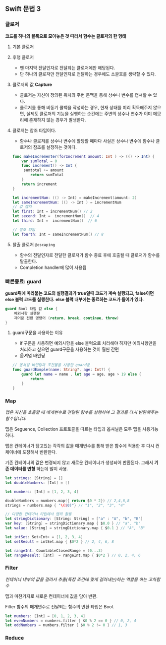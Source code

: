 ## Swift 문법 3

### 클로저

**코드를 하나의 블록으로 모아놓은 것 따라서 함수는 클로저의 한 형태**

1. 기본 클로저

2. 후행 클로저

   - 맨 마지막 전달인자로 전달되는 클로저에만 해당된다.
   - 단 하나의 클로저만 전달인자로 전달하는 경우에도 소괄호를 생략할 수 있다.

3. 클로저의 값 **Capture**

   - 클로저는 자신이 정의된 위치의 주변 문맥을 통해 상수나 변수를 캡쳐할 수 있다.
   - 클로저를 통해 비동기 콜백을 작성하는 경우, 현재 상태를 미리 획득해주지 않으면, 실제도 클로저의 기능을 실행하는 순간에는 주변의 상수나 변수가 이미 메모리에 존재하지 않는 경우가 발생한다.

4. 클로저는 참조 타입이다.

   - 함수나 클로저를 상수나 변수에 할당할 때마다 사실은 상수나 변수에 함수나 클로저의 참조를 설정하는 것이다. 

   ```swift
   func makeIncrementer(forIncrement amount: Int ) -> (() -> Int) {
       var sumTotal = 0
       func increment() -> Int {
   		sumtotal += amount
           return sumTotal
       }
       return increment
   }
   
   let incrementNum: (() -> Int) = makeIncrement(amount: 2)
   let sameIncrementNum: (() -> Int ) = incrementNum
   // 값 캡쳐
   let first: Int = incrementNum() // 2
   let second: Int =  incrementNum()  // 4
   let third: Int =  incrementNum()  // 6
   
   // 참조 타입
   let fourth: Int = sameIncrementNum() // 8
   ```

5. 탈출 클로저 `@escaping`
   - 함수의 전달인자로 전달한 클로저가 함수 종료 후에 호출될 때 클로저가 함수를 탈출한다.
   - Completion handler에 많이 사용됨

### 빠른종료: guard

**guard뒤에 따라붙는 코드의 실행결과가 true일때 코드가 계속 실행되고, false이면 else 블럭 코드를 실행한다.**
**else 블럭 내부에는 종료하는 코드가 들어가 있다.**

```swift
guard Bool 타입 값 else {
    예외사항 실행문
    제어문 전환 명령어 (return, break, continue, throw)
}
```

1. guard구문을 사용하는 이유

   - if 구문을 사용하면 예외사항을 else 블럭으로 처리해야 하지만 예외사항만을 처리하고 싶으면 guard구문을 사용하는 것이 훨씬 간편 
   - 옵셔널 바인딩

   ```swift
   // 옵셔널 바인딩과 조건물을 사용한 guard문 
   func guardExmple(name: String?, age: Int?) {
       guard let name = name , let age = age, age > 19 else {
           return
       }
   }
   ```

### Map 

*맵은 자신을 호출할 때 매개변수로 전달된 함수를 실행하여 그 결과를 다시 반환해주는 함수입니다.*

맵은 Seguence, Collection 프로토콜을 따르는 타입과 옵셔널은 모두 맵을 사용가능하다.

맵은 컨테이너가 담고있는 각각의 값을 매개변수를 통해 받은 함수에 적용한 후 다시 컨체이너에 포장해서 반환한다.

기존 컨테이너의 값은 변경되지 않고 새로운 컨테이너가 생성되어 반환된다. 그래서 **기존 데이터를 변형** 하는데 많이 사용.

```swift
let strings: [String] = []
let doubleNumbers: [Int] = []

let numbers: [Int] = [1, 2, 3, 4]

doubleNumbers = numbers.map({ return $0 * 2}) // 2,4,6,8
strings = numbers.map { "\($0)"} // "1", "2", "3", "4"

// 다양한 컨테이너 타입에서 맵의 활용
let stringDictionary: [String: String] = ["a" : "A", "b", "B"]
var key: [String] = stringDictionary.map { $0.0 } // "a", "b"
let value: [String] = stringDictionary.map { $0.1 } // "A", "B"

let intSet: Set<Int> = [1, 2, 3, 4]
let setResult = intSet.map { $0*2 } // 2, 4, 6, 8

let rangeInt: CountableClosedRange = (0...3)
let rangeResult: [Int]  = rangeInt.map { $0*2 } // 0, 2, 4, 6
```



### Filter

*컨테이너 내부의 값을 걸러서 추출(특정 조건에 맞게 걸러내는)하는 역할을 하는 고차함수*

맵과 마찬가지로 새로운 컨테이너에 값을 담아 반환.

Filter 함수의 매개변수로 전달되는 함수의 반환 타입은 Bool.

```swift
let numbers: [Int] = [0, 1, 2, 3, 4]
let evenNumbers = numbers.filter { $0 % 2 == 0 } // 0, 2, 4
let oddNumbers = numbers.filter { $0 % 2 != 0 } // 1, 3 
```



### Reduce